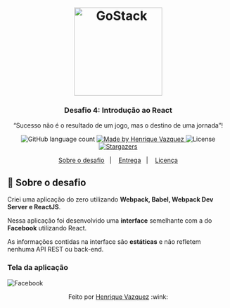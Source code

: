 <h1 align="center">
    <img alt="GoStack" src="https://rocketseat-cdn.s3-sa-east-1.amazonaws.com/bootcamp-header.png" width="200px" />
</h1>

<h3 align="center">
  Desafio 4: Introdução ao React
</h3>

<p align="center">“Sucesso não é o resultado de um jogo, mas o destino de uma jornada”!</blockquote>

<p align="center">
  <img alt="GitHub language count" src="https://img.shields.io/github/languages/count/HenriqueVazquez/Desafio04?color=%2304D361">

  <a href="https://rocketseat.com.br">
    <img alt="Made by Henrique Vazquez" src="https://img.shields.io/badge/made%20by-HenriqueVazquez-%2304D361">
  </a>

  <img alt="License" src="https://img.shields.io/badge/license-MIT-%2304D361">

  <a href="https://github.com/HenriqueVazquez/Desafio04/stargazers">
    <img alt="Stargazers" src="https://img.shields.io/github/stars/HenriqueVazquez/Desafio04?style=social">
  </a>
</p>

<p align="center">
  <a href="#rocket-sobre-o-desafio">Sobre o desafio</a>&nbsp;&nbsp;&nbsp;|&nbsp;&nbsp;&nbsp;
  <a href="#-entrega">Entrega</a>&nbsp;&nbsp;&nbsp;|&nbsp;&nbsp;&nbsp;
  <a href="#memo-licença">Licença</a>
</p>

## :rocket: Sobre o desafio

Criei uma aplicação do zero utilizando **Webpack, Babel, Webpack Dev Server e ReactJS**.

Nessa aplicação foi desenvolvido uma **interface** semelhante com a do **Facebook** utilizando React.

As informações contidas na interface são **estáticas** e não refletem nenhuma API REST ou back-end.

### Tela da aplicação

![Facebook](https://github.com/HenriqueVazquez/Desafio04/blob/main/src/assets/screenshot/Sem%20t%C3%ADtulo.png)

<p align="center">
Feito por <a href="https://www.linkedin.com/in/henrique-vazquez-11905ab6" target="_blank"> Henrique Vazquez</a> :wink:
  </p>

